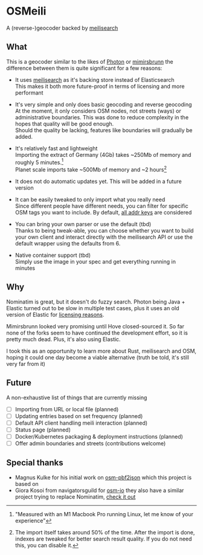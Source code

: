 # OSMeili

A (reverse-)geocoder backed by [meilisearch](https://www.meilisearch.com/)

## What

This is a geocoder similar to the likes of [Photon](https://github.com/komoot) or [mimirsbrunn](https://github.com/Qwant/mimirsbrunn)
the difference between them is quite significant for a few reasons:

- It uses [meilisearch](https://www.meilisearch.com/) as it's backing store instead of Elasticsearch<br>
  This makes it both more future-proof in terms of licensing and more performant

- It's very simple and only does basic geocoding and reverse geocoding<br>
  At the moment, it only considers OSM nodes, not streets (ways) or administrative boundaries.
  This was done to reduce complexity in the hopes that quality will be good enough.<br>
  Should the quality be lacking, features like boundaries will gradually be added.

- It's relatively fast and lightweight<br>
  Importing the extract of Germany (4Gb) takes ~250Mb of memory and roughly 5 minutes.[^1]<br>
  Planet scale imports take ~500Mb of memory and ~2 hours[^2]

- It does not do automatic updates yet. This will be added in a future version
- It can be easily tweaked to only import what you really need<br>
  Since different people have different needs, you can filter for specific OSM tags you want to include.
  By default, [all addr keys](https://wiki.openstreetmap.org/wiki/Key:addr:*) are considered

- You can bring your own parser or use the default (tbd)<br>
  Thanks to being tweak-able, you can choose whether you want to build your own client and interact directly
  with the meilisearch API or use the default wrapper using the defaults from 6.

- Native container support (tbd)<br>
  Simply use the image in your spec and get everything running in minutes

## Why

Nominatim is great, but it doesn't do fuzzy search. Photon being Java + Elastic turned out to be slow
in multiple test cases, plus it uses an old version of Elastic for [licensing reasons](https://github.com/komoot/photon/issues/285).

Mimirsbrunn looked very promising until Hove closed-sourced it. So far none of the forks seem to have continued
the development effort, so it is pretty much dead. Plus, it's also using Elastic.

I took this as an opportunity to learn more about Rust, meilisearch and OSM, hoping it could one day become
a viable alternative (truth be told, it's still very far from it)

## Future
A non-exhaustive list of things that are currently missing

- [ ] Importing from URL or local file (planned)
- [ ] Updating entries based on set frequency (planned)
- [ ] Default API client handling meili interaction (planned)
- [ ] Status page (planned)
- [ ] Docker/Kubernetes packaging & deployment instructions (planned)
- [ ] Offer admin boundaries and streets (contributions welcome)

## Special thanks
- Magnus Kulke for his initial work on [osm-pbf2json](https://github.com/mkulke/osm-pbf2json) which this project is based on
- Giora Kosoi from navigatorsguild for [osm-io](https://github.com/navigatorsguild/osm-io)
  they also have a similar project trying to replace Nominatim, [check it out](https://github.com/navigatorsguild/osm-admin)


[^1]: "Measured with an M1 Macbook Pro running Linux, let me know of your experience"
[^2]: The import itself takes around 50% of the time.
After the import is done, indexes are tweaked for better search result quality. If you do not need this, you can disable it.